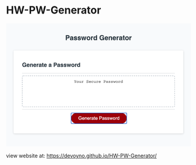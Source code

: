 # HW-PW-Generator
![Screenshot](ss.png)

view website at: https://devoyno.github.io/HW-PW-Generator/